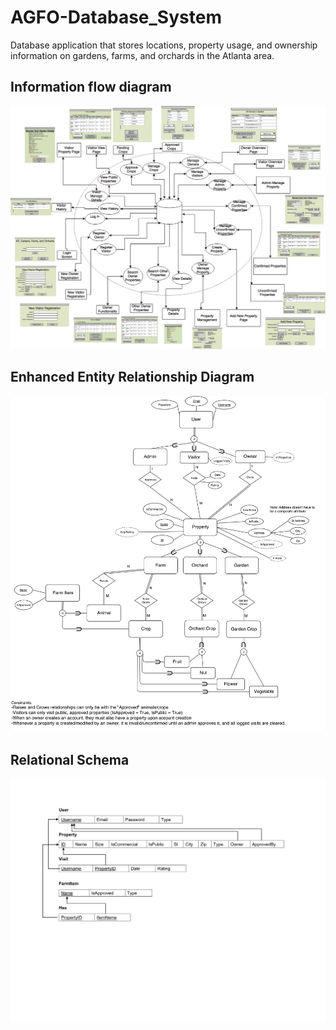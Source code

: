 # AGFO-Database_System #
Database application that stores locations, property usage, and ownership information on gardens, farms, and orchards in the Atlanta area.
## Information flow diagram ##
<img alt="IFD" src="imgs/IFD.png">

## Enhanced Entity Relationship Diagram ##
<img alt="EERdiagram" src="imgs/EER diagram.png">

## Relational Schema ##
<img alt="RelationalSchema" src="imgs/RelationalSchema.png">


